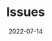 ---
layout:             page
title:              Issues
published:          true
date:               2022-07-14
modified:           2022-07-14
order:              /{99}
class:              front-section
---